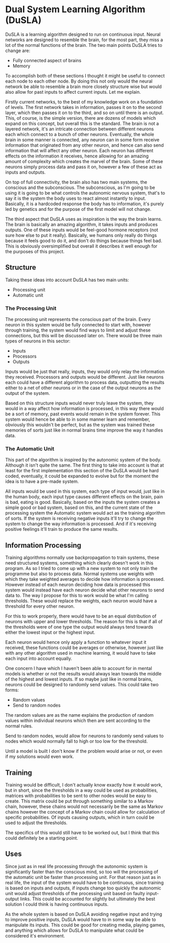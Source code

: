 # Dual System Learning Algorithm (DuSLA)

DuSLA is a learning algorithm designed to run on continuous input. Neural networks are designed to resemble the brain, for the most part, they miss a lot of the normal functions of the brain. The two main points DuSLA tries to change are:

* Fully connected aspect of brains
* Memory

To accomplish both of these sections I thought it might be useful to connect each node to each other node. By doing this not only would the neural network be able to resemble a brain more closely structure wise but would also allow for past inputs to affect current inputs. Let me explain.

Firstly current networks, to the best of my knowledge work on a foundation of levels. The first network takes in information, passes it on to the second layer, which then passes it on to the third, and so on until there is an output. This, of course, is the simple version, there are dozens of models which expand on this concept, but overall this is the standard. The brain is not a layered network, it's an intricate connection between different neurons each which connect to a bunch of other neurons. Eventually, the whole brain in some manner is connected, any neuron can in some form receive information that originated from any other neuron, and hence can also send information that will affect any other neuron. Each neuron has different effects on the information it receives, hence allowing for an amazing amount of complexity which creates the marvel of the brain. Some of these neurons simply process data and pass it on, however a few of these act as inputs and outputs.

On top of full connectivity, the brain also has two main systems, the conscious and the subconscious. The subconscious, as I'm going to be using it is going to be what controls the autonomic nervous system, that's to say it is the system the body uses to react almost instantly to input. Basically, it is a hardcoded response the body has to information, it's purely led by genetics and for the purpose of the first model will not change.

The third aspect that DuSLA uses as inspiration is the way the brain learns. The brain is basically an amazing algorithm, it takes inputs and produces outputs. One of these inputs would be feel-good hormone receptors (not sure how else to put it really). Basically, we humans only really do things because it feels good to do it, and don't do things because things feel bad. This is obviously oversimplified but overall it describes it well enough for the purposes of this project. 

## Structure

Taking these ideas into account DuSLA has two main units:

* Processing unit
* Automatic unit

### The Processing Unit

The processing unit represents the conscious part of the brain. Every neuron in this system would be fully connected to start with, however through training, the system would find ways to limit and adjust these connections, but this will be discussed later on. There would be three main types of neurons in this sector:

* Inputs
* Processors
* Outputs

Inputs would be just that really, inputs, they would only relay the information they received. Processors and outputs would be different. Just like neurons each could have a  different algorithm to process data, outputting the results either to a net of other neurons or in the case of the output neurons as the output of the system.

Based on this structure inputs would never truly leave the system, they would in a way affect how information is processed, in this way there would be a sort of memory, past events would remain in the system forever. This system would hence be able to in some manner learn and remember, obviously this wouldn't be perfect, but as the system was trained these memories of sorts just like in normal brains time improve the way it handles data.

### The Automatic Unit

This part of the algorithm is inspired by the autonomic system of the body. Although it isn't quite the same. The first thing to take into account is that at least for the first implementation this section of the DuSLA would be hard coded, eventually, it could be expanded to evolve but for the moment the idea is to have a pre-made system.

All inputs would be used in this system, each type of input would, just like in the human body, each input type causes different effects on the brain, pain is bad, eating is good. Basically, based on the inputs the system creates a simple good or bad system, based on this, and the current state of the processing system the Automatic system would act as the training algorithm of sorts. If the system is receiving negative inputs it'll try to change the system to change the way information is processed. And if it's receiving positive feelings it'll train to produce the same results.

## Information Processing

Training algorithms normally use backpropagation to train systems, these need structured systems, something which clearly doesn't work in this program. As so I tried to come up with a new system to not only train the programme but also to process data. Normal systems use weights with which they take weighted averages to decide how information is processed. However instead of each neuron deciding how data is processed this system would instead have each neuron decide what other neurons to send data to. The way I propose for this to work would be what I'm calling thresholds. These would replace the weights, each neuron would have a threshold for every other neuron. 

For this to work properly, there would have to be an equal distribution of neurons with upper and lower thresholds. The reason for this is that if all of the thresholds were of one type the output would always tend towards either the lowest input or the highest input.

Each neuron would hence only apply a function to whatever input it received, these functions could be averages or otherwise, however just like with any other algorithm used in machine learning, it would have to take each input into account equally.

One concern I have which I haven't been able to account for in mental models is whether or not the results would always lean towards the middle of the highest and lowest inputs. If so maybe just like in normal brains, neurons could be designed to randomly send values. This could take two forms:

* Random values
* Send to random nodes

The random values are as the name explains the production of random values within individual neurons which then are sent according to the normal rules.

Send to random nodes, would allow for neurons to randomly send values to nodes which would normally fall to high or too low for the threshold.

Until a model is built I don't know if the problem would arise or not, or even if my solutions would even work.

## Training

Training would be difficult, I don't actually know exactly how it would work, but in short, since the thresholds in a way could be used as probabilities, matrices with probabilities to be sent to other nodes would be easy to create. This matrix could be put through something similar to a Markov chain, however, these chains would not necessarily be the same as Markov chains however the concept of a Markov chain could allow for calculation of specific probabilities. Of inputs causing outputs, which in turn could be used to adjust the thresholds.

The specifics of this would still have to be worked out, but I think that this could definitely be a starting point.

## Uses

Since just as in real life processing through the autonomic system is significantly faster than the conscious mind, so too will the processing of the automatic unit be faster than processing unit. For that reason just as in real life, the input of the system would have to be continuous, since training is based on inputs and outputs, if inputs change too quickly the autonomic unit would adjust thresholds of the processing unit based on faulty input-output links. This could be accounted for slightly but ultimately the best solution I could think is having continuous inputs.

As the whole system is based on DuSLA avoiding negative input and trying to improve positive inputs, DuSLA would have to in some way be able to manipulate its inputs. This could be good for creating media, playing games, and anything which allows for DuSLA to manipulate what could be considered it's environment.
